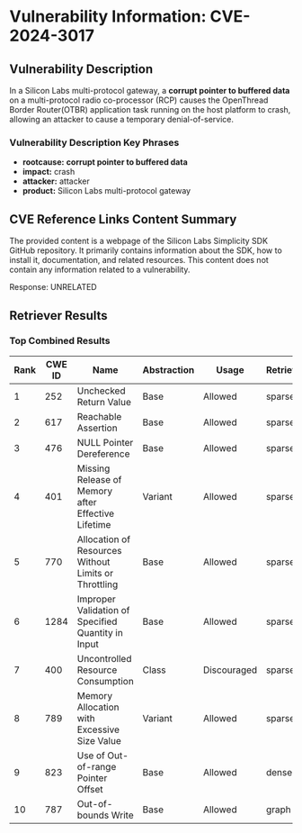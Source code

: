 # Vulnerability Information: CVE-2024-3017

## Vulnerability Description
In a Silicon Labs multi-protocol gateway, a **corrupt pointer to buffered data** on a multi-protocol radio co-processor (RCP) causes the OpenThread Border Router(OTBR) application task running on the host platform to crash, allowing an attacker to cause a temporary denial-of-service.

### Vulnerability Description Key Phrases
- **rootcause:** **corrupt pointer to buffered data**
- **impact:** crash
- **attacker:** attacker
- **product:** Silicon Labs multi-protocol gateway

## CVE Reference Links Content Summary
The provided content is a webpage of the Silicon Labs Simplicity SDK GitHub repository. It primarily contains information about the SDK, how to install it, documentation, and related resources. This content does not contain any information related to a vulnerability.

Response: UNRELATED

## Retriever Results

### Top Combined Results

| Rank | CWE ID | Name | Abstraction | Usage  | Retrievers | Individual Scores |
|------|--------|------|-------------|-------|------------|-------------------|
| 1 | 252 | Unchecked Return Value | Base | Allowed | sparse | 0.262 |
| 2 | 617 | Reachable Assertion | Base | Allowed | sparse | 0.257 |
| 3 | 476 | NULL Pointer Dereference | Base | Allowed | sparse | 0.253 |
| 4 | 401 | Missing Release of Memory after Effective Lifetime | Variant | Allowed | sparse | 0.251 |
| 5 | 770 | Allocation of Resources Without Limits or Throttling | Base | Allowed | sparse | 0.248 |
| 6 | 1284 | Improper Validation of Specified Quantity in Input | Base | Allowed | sparse | 0.247 |
| 7 | 400 | Uncontrolled Resource Consumption | Class | Discouraged | sparse | 0.247 |
| 8 | 789 | Memory Allocation with Excessive Size Value | Variant | Allowed | sparse | 0.247 |
| 9 | 823 | Use of Out-of-range Pointer Offset | Base | Allowed | dense | 0.511 |
| 10 | 787 | Out-of-bounds Write | Base | Allowed | graph | 0.003 |


